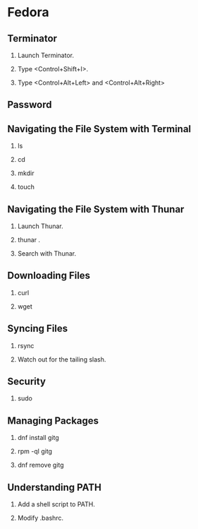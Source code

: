 # Fedora

## Terminator

1. Launch Terminator.

1. Type <Control+Shift+I>.

1. Type <Control+Alt+Left> and <Control+Alt+Right>

## Password

## Navigating the File System with Terminal

1. ls

1. cd

1. mkdir

1. touch

## Navigating the File System with Thunar

1. Launch Thunar.

1. thunar <directory>.

1. Search with Thunar.

## Downloading Files

1. curl

1. wget

## Syncing Files

1. rsync

1. Watch out for the tailing slash.

## Security

1. sudo

## Managing Packages

1. dnf install gitg

1. rpm -ql gitg

1. dnf remove gitg

## Understanding PATH

1. Add a shell script to PATH.

2. Modify .bashrc.